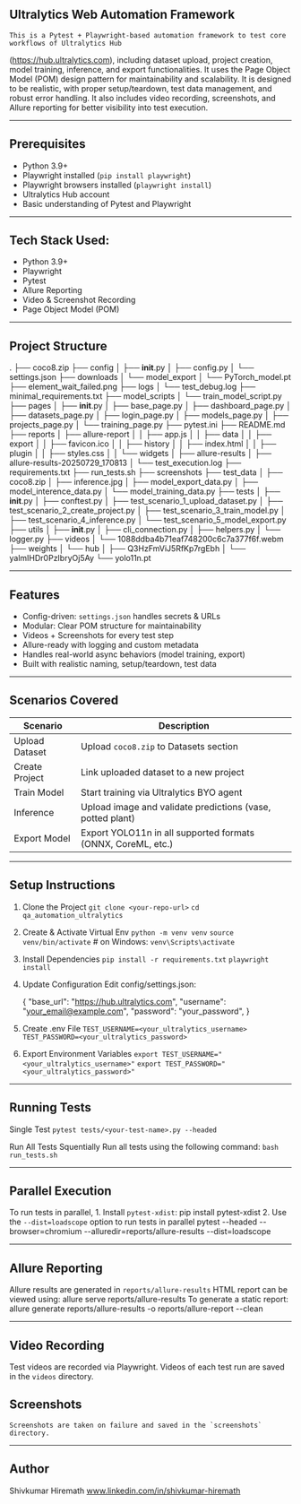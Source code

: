 ## Ultralytics Web Automation Framework

    This is a Pytest + Playwright-based automation framework to test core workflows of Ultralytics Hub
(https://hub.ultralytics.com), including dataset upload, project creation, model training, inference, and export functionalities. It uses the Page Object Model (POM) design pattern for maintainability and scalability.
It is designed to be realistic, with proper setup/teardown, test data management, and robust error handling.
It also includes video recording, screenshots, and Allure reporting for better visibility into test execution.

------------------------------------------------------------------------------------------------------------
## Prerequisites
- Python 3.9+
- Playwright installed (`pip install playwright`)
- Playwright browsers installed (`playwright install`)
- Ultralytics Hub account
- Basic understanding of Pytest and Playwright
------------------------------------------------------------------------------------------------------------
## Tech Stack Used: 
- Python 3.9+
- Playwright
- Pytest
- Allure Reporting
- Video & Screenshot Recording
- Page Object Model (POM)

------------------------------------------------------------------------------------------------------------
## Project Structure
.
├── coco8.zip
├── config
│   ├── __init__.py
│   ├── config.py
│   └── settings.json
├── downloads
│   └── model_export
│       └── PyTorch_model.pt
├── element_wait_failed.png
├── logs
│   └── test_debug.log
├── minimal_requirements.txt
├── model_scripts
│   └── train_model_script.py
├── pages
│   ├── __init__.py
│   ├── base_page.py
│   ├── dashboard_page.py
│   ├── datasets_page.py
│   ├── login_page.py
│   ├── models_page.py
│   ├── projects_page.py
│   └── training_page.py
├── pytest.ini
├── README.md
├── reports
│   ├── allure-report
│   │   ├── app.js
│   │   ├── data
│   │   ├── export
│   │   ├── favicon.ico
│   │   ├── history
│   │   ├── index.html
│   │   ├── plugin
│   │   ├── styles.css
│   │   └── widgets
│   ├── allure-results
│   ├── allure-results-20250729_170813
│   └── test_execution.log
├── requirements.txt
├── run_tests.sh
├── screenshots
├── test_data
│   ├── coco8.zip
│   ├── inference.jpg
│   ├── model_export_data.py
│   ├── model_interence_data.py
│   └── model_training_data.py
├── tests
│   ├── __init__.py
│   ├── conftest.py
│   ├── test_scenario_1_upload_dataset.py
│   ├── test_scenario_2_create_project.py
│   ├── test_scenario_3_train_model.py
│   ├── test_scenario_4_inference.py
│   └── test_scenario_5_model_export.py
├── utils
│   ├── __init__.py
│   ├── cli_connection.py
│   ├── helpers.py
│   └── logger.py
├── videos
│   └── 1088ddba4b71eaf748200c6c7a377f6f.webm
├── weights
│   └── hub
│       ├── Q3HzFmViJ5RfKp7rgEbh
│       └── yalmIHDr0PzIbryOj5Ay
└── yolo11n.pt

------------------------------------------------------------------------------------------------------------
## Features 
-  Config-driven: `settings.json` handles secrets & URLs
-  Modular: Clear POM structure for maintainability
-  Videos + Screenshots for every test step
-  Allure-ready with logging and custom metadata
-  Handles real-world async behaviors (model training, export)
-  Built with realistic naming, setup/teardown, test data

------------------------------------------------------------------------------------------------------------
## Scenarios Covered

| Scenario              | Description                                                  |
|-----------------------|------------------------------------------------------------- |
| Upload Dataset        | Upload `coco8.zip` to Datasets section                       |
| Create Project        | Link uploaded dataset to a new project                       |
| Train Model           | Start training via Ultralytics BYO agent                     |
| Inference             | Upload image and validate predictions (vase, potted plant)   |
| Export Model          | Export YOLO11n in all supported formats (ONNX, CoreML, etc.) |

------------------------------------------------------------------------------------------------------------
## Setup Instructions
1. Clone the Project
    `git clone <your-repo-url>`
    `cd qa_automation_ultralytics`

2. Create & Activate Virtual Env
    `python -m venv venv`
    `source venv/bin/activate`   # on Windows: `venv\Scripts\activate`

3. Install Dependencies
    `pip install -r requirements.txt`
    `playwright install`

4. Update Configuration
     Edit config/settings.json:

   {
       "base_url": "https://hub.ultralytics.com",
       "username": "your_email@example.com",
       "password": "your_password",
   }

5. Create .env File
    `TEST_USERNAME=<your_ultralytics_username>`
    `TEST_PASSWORD=<your_ultralytics_password>`

6. Export Environment Variables
    `export TEST_USERNAME="<your_ultralytics_username>"`
    `export TEST_PASSWORD="<your_ultralytics_password>"`

------------------------------------------------------------------------------------------------------------
## Running Tests
Single Test
`pytest tests/<your-test-name>.py --headed`

Run All Tests Squentially
    Run all tests using the following command:
    `bash run_tests.sh`

------------------------------------------------------------------------------------------------------------
## Parallel Execution

   To run tests in parallel, 
    1. Install `pytest-xdist`:
        pip install pytest-xdist
    2. Use the `--dist=loadscope` option to run tests in parallel
    pytest --headed --browser=chromium --alluredir=reports/allure-results --dist=loadscope
    
------------------------------------------------------------------------------------------------------------
## Allure Reporting
  Allure results are generated in `reports/allure-results`
  HTML report can be viewed using:
    allure serve reports/allure-results 
  To generate a static report:
    allure generate reports/allure-results -o reports/allure-report --clean

------------------------------------------------------------------------------------------------------------
## Video Recording
  Test videos are recorded via Playwright. Videos of each test run are saved in the `videos` directory.

## Screenshots
    Screenshots are taken on failure and saved in the `screenshots` directory.

------------------------------------------------------------------------------------------------------------
## Author
   Shivkumar Hiremath
   www.linkedin.com/in/shivkumar-hiremath

